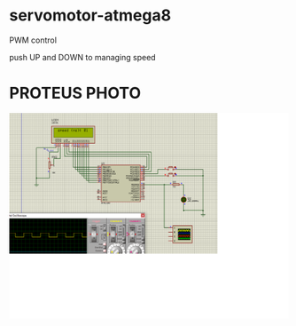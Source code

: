 # servomotor-atmega8
PWM control

push UP and DOWN to managing speed

# PROTEUS PHOTO

![](images/example.png)